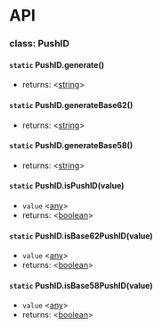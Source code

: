 [boolean]: https://developer.mozilla.org/en-US/docs/Web/JavaScript/Data_structures#Boolean_type
[string]: https://developer.mozilla.org/en-US/docs/Web/JavaScript/Data_structures#String_type
[Object]: https://developer.mozilla.org/en-US/docs/Web/JavaScript/Reference/Global_Objects/Object

# API
### class: PushID
#### `static` PushID.generate()
* returns: <[string][string]>

#### `static` PushID.generateBase62()
* returns: <[string][string]>

#### `static` PushID.generateBase58()
* returns: <[string][string]>

#### `static` PushID.isPushID(value)
* `value` <[any][Object]>
* returns: <[boolean][boolean]>

#### `static` PushID.isBase62PushID(value)
* `value` <[any][Object]>
* returns: <[boolean][boolean]>

#### `static` PushID.isBase58PushID(value)
* `value` <[any][Object]>
* returns: <[boolean][boolean]>
